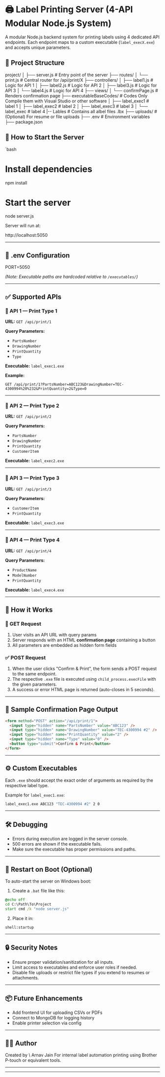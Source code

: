 
# 🖨️ Label Printing Server (4-API Modular Node.js System)

A modular Node.js backend system for printing labels using 4 dedicated API endpoints. Each endpoint maps to a custom executable (`label_execX.exe`) and accepts unique parameters.

## 📁 Project Structure


project/
│
├── server.js                       # Entry point of the server
├── routes/
│   └── print.js                    # Central router for /api/print/X
├── controllers/
│   ├── label1.js                   # Logic for API 1
│   ├── label2.js                   # Logic for API 2
│   ├── label3.js                   # Logic for API 3
│   └── label4.js                   # Logic for API 4
├── views/
│   └── confirmPage.js              # Renders confirmation page
├── executableBaseCodes/    # Codes Only Compile them with Visual Studio or other software 
│   ├── label_exec1            #  label 1
│   ├── label_exec2           # label 2
│   ├── label_exec3           # label 3
│   └── label_exec             #  label 4
|-- Lables # Contains all albel files .lbx
├── uploads/                        # (Optional) For resume or file uploads
├── .env                            # Environment variables
├── package.json



## 🚀 How to Start the Server

`bash
# Install dependencies
npm install

# Start the server
node server.js


Server will run at:

http://localhost:5050

---

## 📌 .env Configuration
PORT=5050


*(Note: Executable paths are hardcoded relative to `/executables/`)*

---

## ✅ Supported APIs

### 🔹 API 1 — Print Type 1

**URL:** `GET /api/print/1`

**Query Parameters:**

* `PartsNumber`
* `DrawingNumber`
* `PrintQuantity`
* `Type`

**Executable:** `label_exec1.exe`

**Example:**

```http
GET /api/print/1?PartsNumber=ABC123&DrawingNumber=TEC-4300994%20%232&PrintQuantity=2&Type=0
```

---

### 🔹 API 2 — Print Type 2

**URL:** `GET /api/print/2`

**Query Parameters:**

* `PartsNumber`
* `DrawingNumber`
* `PrintQuantity`
* `CustomerItem`

**Executable:** `label_exec2.exe`

---

### 🔹 API 3 — Print Type 3

**URL:** `GET /api/print/3`

**Query Parameters:**

* `CustomerItem`
* `PrintQuantity`

**Executable:** `label_exec3.exe`

---

### 🔹 API 4 — Print Type 4

**URL:** `GET /api/print/4`

**Query Parameters:**

* `ProductName`
* `ModelNumber`
* `PrintQuantity`

**Executable:** `label_exec4.exe`

---

## 🧾 How it Works

### 🔄 GET Request

1. User visits an API URL with query params
2. Server responds with an HTML **confirmation page** containing a button
3. All parameters are embedded as hidden form fields

### ✅ POST Request

1. When the user clicks "Confirm & Print", the form sends a POST request to the same endpoint.
2. The respective `.exe` file is executed using `child_process.execFile` with the given parameters.
3. A success or error HTML page is returned (auto-closes in 5 seconds).

---

## 📄 Sample Confirmation Page Output

```html
<form method="POST" action="/api/print/1">
  <input type="hidden" name="PartsNumber" value="ABC123" />
  <input type="hidden" name="DrawingNumber" value="TEC-4300994 #2" />
  <input type="hidden" name="PrintQuantity" value="2" />
  <input type="hidden" name="Type" value="0" />
  <button type="submit">Confirm & Print</button>
</form>
```

---

## ⚙️ Custom Executables

Each `.exe` should accept the exact order of arguments as required by the respective label type.

Example for `label_exec1.exe`:

```bash
label_exec1.exe ABC123 "TEC-4300994 #2" 2 0
```

---

## 🛠️ Debugging

* Errors during execution are logged in the server console.
* 500 errors are shown if the executable fails.
* Make sure the executable has proper permissions and paths.

---

## 🔁 Restart on Boot (Optional)

To auto-start the server on Windows boot:

1. Create a `.bat` file like this:

```bat
@echo off
cd C:\Path\To\Project
start cmd /k "node server.js"
```

2. Place it in:

```
shell:startup
```

---

## 🔒 Security Notes

* Ensure proper validation/sanitization for all inputs.
* Limit access to executables and enforce user roles if needed.
* Disable file uploads or restrict file types if you extend to resumes or attachments.

---

## 📦 Future Enhancements

* Add frontend UI for uploading CSVs or PDFs
* Connect to MongoDB for logging history
* Enable printer selection via config

---

## 👨‍💻 Author

Created by \ Arnav Jain
For internal label automation printing using Brother P-touch or equivalent tools.

---


****
